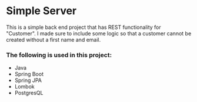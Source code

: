 # Simple Server

This is a simple back end project that has REST functionality for "Customer". I made sure to include some logic so that a customer cannot be created without a first name and email.

### The following is used in this project:

- Java
- Spring Boot
- Spring JPA
- Lombok
- PostgresQL
